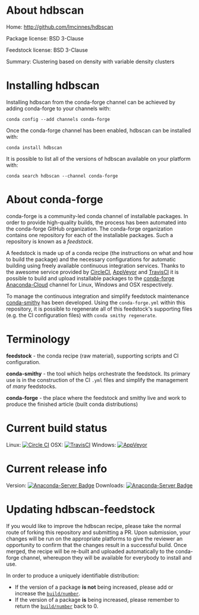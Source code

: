 About hdbscan
=============

Home: http://github.com/lmcinnes/hdbscan

Package license: BSD 3-Clause

Feedstock license: BSD 3-Clause

Summary: Clustering based on density with variable density clusters



Installing hdbscan
==================

Installing hdbscan from the conda-forge channel can be achieved by adding conda-forge to your channels with:

```
conda config --add channels conda-forge
```

Once the conda-forge channel has been enabled, hdbscan can be installed with:

```
conda install hdbscan
```

It is possible to list all of the versions of hdbscan available on your platform with:

```
conda search hdbscan --channel conda-forge
```


About conda-forge
=================

conda-forge is a community-led conda channel of installable packages.
In order to provide high-quality builds, the process has been automated into the
conda-forge GitHub organization. The conda-forge organization contains one repository
for each of the installable packages. Such a repository is known as a *feedstock*.

A feedstock is made up of a conda recipe (the instructions on what and how to build
the package) and the necessary configurations for automatic building using freely
available continuous integration services. Thanks to the awesome service provided by
[CircleCI](https://circleci.com/), [AppVeyor](http://www.appveyor.com/)
and [TravisCI](https://travis-ci.org/) it is possible to build and upload installable
packages to the [conda-forge](https://anaconda.org/conda-forge)
[Anaconda-Cloud](http://docs.anaconda.org/) channel for Linux, Windows and OSX respectively.

To manage the continuous integration and simplify feedstock maintenance
[conda-smithy](http://github.com/conda-forge/conda-smithy) has been developed.
Using the ``conda-forge.yml`` within this repository, it is possible to regenerate all of
this feedstock's supporting files (e.g. the CI configuration files) with ``conda smithy regenerate``.


Terminology
===========

**feedstock** - the conda recipe (raw material), supporting scripts and CI configuration.

**conda-smithy** - the tool which helps orchestrate the feedstock.
                   Its primary use is in the construction of the CI ``.yml`` files
                   and simplify the management of *many* feedstocks.

**conda-forge** - the place where the feedstock and smithy live and work to
                  produce the finished article (built conda distributions)

Current build status
====================

Linux: [![Circle CI](https://circleci.com/gh/conda-forge/hdbscan-feedstock.svg?style=svg)](https://circleci.com/gh/conda-forge/hdbscan-feedstock)
OSX: [![TravisCI](https://travis-ci.org/conda-forge/hdbscan-feedstock.svg?branch=master)](https://travis-ci.org/conda-forge/hdbscan-feedstock)
Windows: [![AppVeyor](https://ci.appveyor.com/api/projects/status/github/conda-forge/hdbscan-feedstock?svg=True)](https://ci.appveyor.com/project/conda-forge/hdbscan-feedstock/branch/master)

Current release info
====================
Version: [![Anaconda-Server Badge](https://anaconda.org/conda-forge/hdbscan/badges/version.svg)](https://anaconda.org/conda-forge/hdbscan)
Downloads: [![Anaconda-Server Badge](https://anaconda.org/conda-forge/hdbscan/badges/downloads.svg)](https://anaconda.org/conda-forge/hdbscan)


Updating hdbscan-feedstock
==========================

If you would like to improve the hdbscan recipe, please take the normal
route of forking this repository and submitting a PR. Upon submission, your changes will
be run on the appropriate platforms to give the reviewer an opportunity to confirm that the
changes result in a successful build. Once merged, the recipe will be re-built and uploaded
automatically to the conda-forge channel, whereupon they will be available for everybody to
install and use.

In order to produce a uniquely identifiable distribution:
 * If the version of a package **is not** being increased, please add or increase
   the [``build/number``](http://conda.pydata.org/docs/building/meta-yaml.html#build-number-and-string).
 * If the version of a package **is** being increased, please remember to return
   the [``build/number``](http://conda.pydata.org/docs/building/meta-yaml.html#build-number-and-string)
   back to 0.
